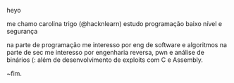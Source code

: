 heyo 


me chamo carolina trigo (@hacknlearn)
estudo programação baixo nível e segurança

na parte de programação me interesso por eng de software e algoritmos
na parte de sec me interesso por engenharia reversa, pwn e análise de binários (:
além de desenvolvimento de exploits com C e Assembly.

~fim. 
